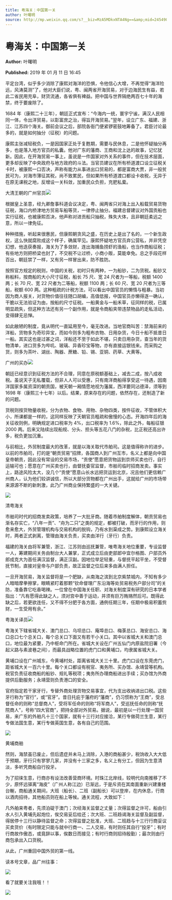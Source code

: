 ```yaml
---
title: 粤海关：中国第一关
author: 叶曙明
source: http://mp.weixin.qq.com/s?__biz=MzA5MDkxNTA4Ng==&amp;mid=2454907685&amp;idx=1&amp;sn=14ad7bee21c16ee3ab12a209cc28fae3&amp;chksm=87a22344b0d5aa52dd8ee39f961a8aebca640b37b6ecd1ac2a5e04a960c699e73cbb9cba17e8#rd
---
```


# 粤海关：中国第一关

**Author:** 叶曙明

**Published:** 2019 年 01 月 11 日 16:45

平定台湾，似乎多少消除了康熙对海洋的恐惧，令他信心大增，不再觉得“海洋险远，风涛莫测”了，他对大臣们说，粤、闽两省开海贸易，对于边海民生有益，若此二省民用充阜，财货流通，各省俱有裨益。把中国与世界隔绝两百七十年的海禁，终于要废除了。

1684 年（康熙二十三年），朝廷正式宣布：“今海内一统，寰宇宁谧，满汉人民相同一体，令出洋贸易，以彰富庶之治，得旨开海贸易。”翌年，设立广东、福建、浙江、江苏四个海关。御前会议之后，部院各衙门便紧锣密鼓地筹备了。君臣讨论最多的，就是如何抽分（征税）的问题。

康熙主张减轻税负，一是因国家正处于复甦期，需要与民休息，二是他怀疑抽分再多，也是落入地方官员的私囊。他对广东的藩商、王商和沈上达的故事，记忆犹新。因此，在开海贸易一事上，虽说是一件国家对外关系的事件，但在技术层面，更多却反映了中央政府与地方政府的斗法。当官员建议在所有桥道渡口设立征税关卡时，被康熙一口否决，声称有能力从事进出口贸易的，都是富商大贾，非一般贫民可为，对海市薄征其税，尚不致累民，但如果所有桥道渡口都设卡收税，无异于在原无课税之地，反增设一关科敛，加重民众负担，充肥私槖。

大清王朝的广州官员![](https://mmbiz.qpic.cn/mmbiz_jpg/PJWG74pLsMYmvxpB2lcoTgjHoZSjHBvUSFm3ZN14APHE2g0DGhJiccP8kLXjiaibFaSsEAZFRxrx3uibvGHrpB1pIg/640?wx_fmt=jpeg)

根据皇上圣意，经九卿詹事科道会议决定，粤、闽两省只对海上出入船载贸易货物征税，海口内桥津地方贸易车船等货，一律停止抽分。福建总督建议对外国贡船也实行征税，也被康熙否决，他声称对进贡船只抽税，殊失大体，且非朝廷柔远之意，所以一律免征。

种种措施，听起来很惠民，但康熙朝贪风之盛，在历史上是出了名的，一个新生政权，这么快就腐败成这个样子，确属罕见。康熙怀疑地方官员弃公营私，并非凭空幻想，他迭获奏报，海关为了多敛财，连出海捕鱼捞虾的渔船，也当作商船征税；有些地方则把桥梁也封了，不交税不让过桥，小商小贩，莫能幸免。总之手段花样百出，朝廷禁了一样，又有另一样冒出来，防不胜防。

按照官方规定的税则，中国的关税，初时只有两种，一为船钞，二为货税。船钞又称船料，按商船的大小尺寸征税，船长 75 尺、宽 24 尺者为一等船，税额 1400 两；长 70 尺、宽 22 尺者为二等船，税额 1100 两；长 60 尺、宽 20 尺者为三等船，税额 600 两。这种粗疏的计税方法，可以看出中国官员的懒惰与粗暴。当初因为商人报关，对货物价值往往随口胡编，高值低报，中国官员亦懒得逐一确认，干脆以无法验证为由，按船的尺寸征税。一船黄金与一船禾草，征同样的税，已属明显疏失，但这种方法还有另一个副作用，就是令商船夹带违禁物品的走私活动，变得肆无忌惮。

如此敝陋的制度，竟从明代一直延用至今，毫无改进。当地官商叫苦：禁海前来的洋船，货物多为奇珍异宝，而如今则多为粗布衣物、日用杂货，今日十船不抵昔日一船。其实这也是过甚之词，洋船还不至于如此不堪，只卖日用杂货，查当年的货物清单，进口货多为哔叽、玻璃、异香珍宝等物，亦有直接运银钱来。而采购之货，则多为茶叶、湖丝、陶器、蔗糖、铅、锡、亚铜、药草、大黄等。

广州的买办![](https://mmbiz.qpic.cn/mmbiz_jpg/PJWG74pLsMYmvxpB2lcoTgjHoZSjHBvU8UyiawKfaIH8TtgOPia6stePkRpqyNPMdUOub37KsATJTiaFRT4Q6eLUg/640?wx_fmt=jpeg)

朝廷已经意识到征税方法的不合理，同意在原税额基础上，减去二成，按八成收税。虽说天子无私覆载，但非人人可以受惠，只有南洋商船得享受这一待遇，因南洋国家多属资深的朝贡国，被天朝一厢情愿地视为藩属，西洋要同沾德泽，须等到 1698 年（康熙三十七年）以后。结果，原来存在的问题，依然存在，还制造了新的问题。

货税则按货物量收税，分为衣物、食物、用物、杂物四类，按件征收，不管体积大小，所课都是一样的，这同样反映了天朝官员粗疏和傲慢的心态。开海四年后的海关征收则例，明确规定进口税率为 4%，出口税率为 1.6%，除此之外，每船征银 2000 两。后来又陆续出现船规、分头、担头等五花八门的杂税，比正税还高出许多，税负更加沉重。

与前相比，外贸制度最大的改革，就是以海关取代市舶司。这是值得称许的进步。以前的市舶司，打的是“朝贡贸易”招牌，各国商人到广州互市，名义上都是向中国皇帝朝贡，因此没有常设的交易市场，“贡使”愿意把货物运到京师买卖也行，自行运输可也；愿意在广州买卖也行，由督抚委官监督，市舶司临时招商发卖。事实上，路途风险太大，没几个“贡使”愿意山长水远把货运到北京，况且他们更信赖广州商人，认为他们较讲诚信，所以大部分货物都在广州出手，这就给广州的市场带来源源不断的新刺激，此乃广州商业保持繁盛的一大关键。

![](https://mmbiz.qpic.cn/mmbiz_jpg/PJWG74pLsMYmvxpB2lcoTgjHoZSjHBvUEWX10xFad9iaRU6Ky08J4WfMCOmDsxaMKCVqRwnBtKVIvCmBicMpvdBg/640?wx_fmt=jpeg)

清粤海关

市舶司时代的招商发卖政策，培养了一大批牙商。随着市舶制度解体，朝贡贸易也渐名存实亡，“八年一贡”、“舟为二只”之类的规定，都被打破，而牙行的作用，则愈来愈大，外贸管理机构与交易机构的脱钩，乃有水到渠成之势。到康熙设立海关时，两者正式剥离，管理由海关负责，买卖由洋行（牙行）负责。

福建的海关由将军兼管，浙江、江苏则由巡抚兼管，唯粤海关地位重要，专设监督一人，筹建期间关务由制台大人兼掌，正式成立后由吏部郎中宜尔格图、户部员外郎成克大为首任满汉监督，满正汉副。因地位举足轻重，与督抚平起平坐，不受督抚节制，直接对皇帝与户部负责，故正监督之位后来多由满人担任。

一旦开海贸易，海关监督将是一个肥缺，从南海之滨到北京紫禁城内，不知有多少人暗暗摩拳擦掌，眼睛紧盯着那颗“钦命督理广东沿海等处贸易税务户部分司”的关防，准备靠它吃香喝辣。一位曾在中国海关任职、对海关制度深有研究的日本学者指出：“凡有愿得此缺之人，须对宫中善于运动，并须有巨万贿赂然后可。既得此缺之后，若更欲连任，又不得不分肥于各方面，通例任期三年，任期中极易积蓄赀财，一生受用有余。”

粤海关译员![](https://mmbiz.qpic.cn/mmbiz_jpg/PJWG74pLsMYmvxpB2lcoTgjHoZSjHBvUzXtTlb3Z3mtxCtdss6lNFNb9u8IXFAF1FHeDCX3QjjXr92ibSx1JbeQ/640?wx_fmt=jpeg)

粤海关下辖省城大关、澳门总口、乌坝总口、庵埠总口、梅菉总口、海安总口、海口总口七个总关口，每个总关口下面又有若干小关口。其中以省城大关和澳门总口，地位最为紧要，乃中枢命门所在。省城大关设在广州五仙门内原盐院旧署（今起义路与素波巷之间），而最具战略位置的虎门口和黄埔口，均隶属省城大关。

黄埔口设在广州城东，今黄埔村处，距离省城大关三十里。虎门口设在东莞虎门，距省城大关一百六十里。每个关口都设有税官、夷务所、买办馆、永靖营等机构。税官负责征收商船的船钞、规礼等税项；夷务所办理商船进出手续；买办馆为外商提供后勤服务；永靖营则负责港口的安全。

官府指定若干家牙行，专替外商处理货物交易事宜，代为支出收纳进出口税。这些牙行称为“官行”，或“官牙”。昔日托庇于藩府的“藩商”，仍习惯称为“王商”，受总督任命的则称“总督商人”，受将军任命的则称“将军商人”，受巡抚任命的则称“抚院商人”，号称“四大官商”，把持全部对外贸易。据说，最初是以一行处理一国贸易，来广东的外舶凡十三个国家，就有十三行对应接洽，某行专做荷兰生意，某行专做法国生意，某行专做英国生意，各有自己的范围。

![](https://mmbiz.qpic.cn/mmbiz_jpg/PJWG74pLsMYmvxpB2lcoTgjHoZSjHBvU1Y3wriaFTrqU3wKQPjX8aUiaWPpky6706SDYXVrUURjAtdQhKIsvOTNA/640?wx_fmt=jpeg)

黄埔商舶

然则，海禁虽已废止，但后遗症并未马上消除，入港的商船甚少，税饷收入大大低于预期，牙行只有寥寥几家，并没有十三家之多，名义上有分工，但因为生意清淡，多听凭商船自行投牙。

为了招徕生意，行商亦有设法改善营商环境。时珠江北岸线，较明代向南推移了不少，原怀远驿离“海皮”（广州人称江边）已渐远，于是斥资在其南面重新兴建重楼台榭，商船通关期间，大班（船长）、二班（副船长）可以登岸，在内休息，行商以酒肉招待，其他船员则在船上等候。通关流程，大致如下：

凡外舶来粤者，先须泊碇于澳门；次经海关监督之丈量；次得监督之许可，船由引水人引入黄埔先起炮位，俟交易妥后给还；次大班、二班趋谒海关监督及副监督，得居停十三行以静待监督之命；次得监督之批准，大班、二班趋与十三行行商妥议买卖货价（有时限定只能与就中行商一、二人交易，有时则任其自行“投牙”；有时行商故作傲态，或竟辞以事，俟数日而接见；有时行商则招待殷勤）；最次则由行商包承出入口货税。

从此，广州重回中国外贸的第一线。

读本号文章，品广州往事：

![](https://mmbiz.qpic.cn/mmbiz_png/Ljib4So7yuWjqNmoJYibQK7pMNOPJ6PNEQ2ibzTTG9YNMbsXM5tgkc6sb4CHIUXJjWWlTVhWxVrQsN7MmMoPZ7ZhQ/640?wx_fmt=png)

看了就要关注我哦！！

![](https://mmbiz.qpic.cn/mmbiz_jpg/PJWG74pLsMYmvxpB2lcoTgjHoZSjHBvUoYP7dlpDfMBvDicxiawuia3VoakYloWB7JGDowE6PVAg7htMzp2MDAuQg/640?wx_fmt=jpeg)
